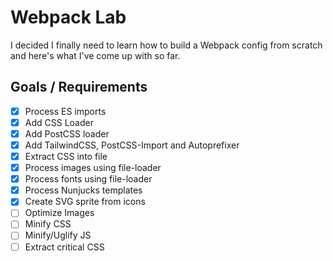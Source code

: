 # Webpack Lab

I decided I finally need to learn how to  build a Webpack config from scratch and here's what I've come up with so far.

## Goals / Requirements

- [x] Process ES imports
- [x] Add CSS Loader
- [x] Add PostCSS loader
- [x] Add TailwindCSS, PostCSS-Import and Autoprefixer
- [x] Extract CSS into file
- [x] Process images using file-loader
- [x] Process fonts using file-loader
- [x] Process Nunjucks templates
- [x] Create SVG sprite from icons
- [ ] Optimize Images
- [ ] Minify CSS
- [ ] Minify/Uglify JS
- [ ] Extract critical CSS
